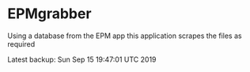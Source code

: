 # EPMgrabber
Using a database from the EPM app this application scrapes the files as required


Latest backup: Sun Sep 15 19:47:01 UTC 2019
